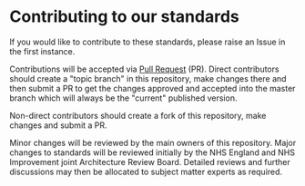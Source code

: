 # Contributing to our standards

If you would like to contribute to these standards, please raise an Issue in the first instance.

Contributions will be accepted via 
[Pull Request](https://help.github.com/en/github/collaborating-with-issues-and-pull-requests/about-pull-requests) (PR). 
Direct contributors should create a "topic branch" in this repository, make changes there and then submit a PR to get the 
changes approved and accepted into the master branch which will always be the "current" published version.

Non-direct contributors should create a fork of this repository, make changes and submit a PR.

Minor changes will be reviewed by the main owners of this repository. Major changes to standards will be reviewed initially 
by the NHS England and NHS Improvement joint Architecture Review Board. Detailed reviews and further discussions may then be 
allocated to subject matter experts as required.
